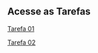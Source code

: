 ## Acesse as Tarefas

[Tarefa 01](https://github.com/FelipeSouza14/eng-software-2/blob/master/tarefas/20241/FelipeSouza14/tarefa01.md)

[Tarefa 02](https://github.com/FelipeSouza14/eng-software-2/blob/master/tarefas/20241/FelipeSouza14/tarefa02.md)